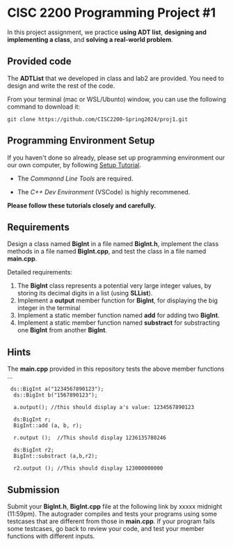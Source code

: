 # CISC 2200 Programming Project #1

In this project assignment, we practice **using ADT list**, **designing and implementing a class**, 
and **solving a real-world problem**.

## Provided code

The **ADTList** that we developed in class and lab2 are provided. You need to design and write the 
rest of the code. 

From your terminal (mac or WSL/Ubunto) window, you can use the following command to download it:
```
git clone https://github.com/CISC2200-Spring2024/proj1.git
```

## Programming Environment Setup
If you haven't done so already, please set up programming environment our our own computer, by following [Setup Tutorial](https://eecs280staff.github.io/tutorials/). 

- The _Commannd Line Tools_ are required. 

- The _C++ Dev Environment_ (VSCode) is highly recommened.

**Please follow these tutorials closely and carefully.**

## Requirements

Design a class named **BigInt** in a file named **BigInt.h**, implement the class methods in a file named **BigInt.cpp**,
and test the class in a file named **main.cpp**. 

Detailed requirements: 

1. The **BigInt** class represents a potential very large integer values, by storing its decimal digits in a list (using **SLList**). 
2. Implement a **output** member function for **BigInt**, for displaying the big integer in the terminal
3. Implement a static member function named **add** for adding two **BigInt**.
4. Implement a static member function named **substract** for substracting one **BigInt** from another **BigInt**.

   
## Hints

The **main.cpp** provided in this repository tests the above member functions ...

```
 ds::BigInt a("1234567890123");
  ds::BigInt b("1567890123");

  a.output(); //this should display a's value: 1234567890123

  ds:BigInt r;
  BigInt::add (a, b, r);

  r.output ();  //This should display 1236135780246

  ds:BigInt r2;
  BigInt::substract (a,b,r2);

  r2.output (); //This should display 123000000000
```

## Submission 

Submit your **BigInt.h**, **BigInt.cpp** file at the following link by xxxxx midnight (11:59pm). The autograder compiles and tests your programs using 
some testcases that are different from those in **main.cpp**. If your program fails some testcases, go back to review your code, and test your member functions
with different inputs.
